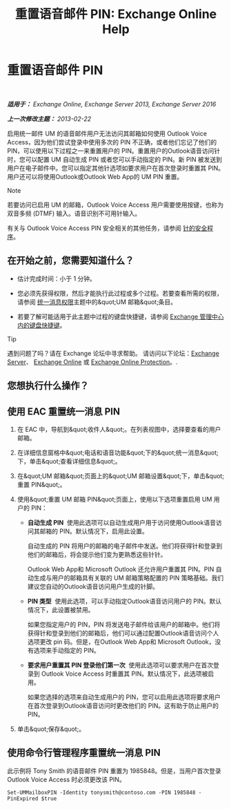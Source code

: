 ﻿---
title: '重置语音邮件 PIN: Exchange Online Help'
TOCTitle: 重置语音邮件 PIN
ms:assetid: bf07e6e7-01d2-4933-bff5-c615cc21a480
ms:mtpsurl: https://technet.microsoft.com/zh-cn/library/Bb124404(v=EXCHG.150)
ms:contentKeyID: 50556667
ms.date: 05/23/2018
mtps_version: v=EXCHG.150
f1_keywords:
- Microsoft.Exchange.Management.SnapIn.Esm.Recipients.ResetUnifiedMessagingPinPropertyControl
ms.translationtype: MT
---

# 重置语音邮件 PIN

 

_**适用于：** Exchange Online, Exchange Server 2013, Exchange Server 2016_

_**上一次修改主题：** 2013-02-22_

启用统一邮件 UM 的语音邮件用户无法访问其邮箱如何使用 Outlook Voice Access，因为他们尝试登录中使用多次的 PIN 不正确，或者他们忘记了他们的 PIN，可以使用以下过程之一来重置用户的 PIN。重置用户的Outlook语音访问针时，您可以配置 UM 自动生成 PIN 或者您可以手动指定的 PIN。新 PIN 被发送到用户在电子邮件中。您可以指定其他针选项如要求用户在首次登录时重置其 PIN。用户还可以将使用Outlook或Outlook Web App的 UM PIN 重置。

> [!NOTE]
> 若要访问已启用 UM 的邮箱，Outlook Voice Access 用户需要使用按键，也称为双音多频 (DTMF) 输入。语音识别不可用针输入。


有关与 Outlook Voice Access PIN 安全相关的其他任务，请参阅 [针的安全程序](pin-security-procedures-exchange-2013-help.md)。

## 在开始之前，您需要知道什么？

  - 估计完成时间：小于 1 分钟。

  - 您必须先获得权限，然后才能执行此过程或多个过程。若要查看所需的权限，请参阅 [统一消息权限](unified-messaging-permissions-exchange-2013-help.md)主题中的\&quot;UM 邮箱\&quot;条目。

  - 若要了解可能适用于此主题中过程的键盘快捷键，请参阅 [Exchange 管理中心内的键盘快捷键](keyboard-shortcuts-in-the-exchange-admin-center-exchange-online-protection-help.md)。

> [!tip]
> 遇到问题了吗？请在 Exchange 论坛中寻求帮助。 请访问以下论坛：<a href="https://go.microsoft.com/fwlink/p/?linkid=60612">Exchange Server</a>、 <a href="https://go.microsoft.com/fwlink/p/?linkid=267542">Exchange Online</a> 或 <a href="https://go.microsoft.com/fwlink/p/?linkid=285351">Exchange Online Protection</a>。.


## 您想执行什么操作？

## 使用 EAC 重置统一消息 PIN

1.  在 EAC 中，导航到\&quot;收件人\&quot;。在列表视图中，选择要查看的用户邮箱。

2.  在详细信息窗格中\&quot;电话和语音功能\&quot;下的\&quot;统一消息\&quot;下，单击\&quot;查看详细信息\&quot;。

3.  在\&quot;UM 邮箱\&quot;页面上的\&quot;UM 邮箱设置\&quot;下，单击\&quot;重置 PIN\&quot;。

4.  使用\&quot;重置 UM 邮箱 PIN\&quot;页面上，使用以下选项重置启用 UM 用户的 PIN：
    
      - **自动生成 PIN**  使用此选项可以自动生成用户用于访问使用Outlook语音访问其邮箱的 PIN。默认情况下，启用此设置。
        
        自动生成的 PIN 将用户的邮箱的电子邮件中发送。他们将获得针和登录到他们的邮箱后，将会提示他们变为更熟悉这些针针。
        
        Outlook Web App和 Microsoft Outlook 还允许用户重置其 PIN。PIN 自动生成与用户的邮箱具有关联的 UM 邮箱策略配置的 PIN 策略基础。我们建议您自动的Outlook语音访问用户生成的针脚。
    
      - **PIN 类型**  使用此选项，可以手动指定Outlook语音访问用户的 PIN。默认情况下，此设置被禁用。
        
        如果您指定用户的 PIN，PIN 将发送电子邮件给该用户的邮箱中。他们将获得针和登录到他们的邮箱后，他们可以通过配置Outlook语音访问个人选项更改 pin 码。但是，在Outlook Web App和 Microsoft Outlook，没有选项来手动指定的 PIN。
    
      - **要求用户重置其 PIN 登录他们第一次**  使用此选项可以要求用户在首次登录到 Outlook Voice Access 时重置其 PIN。默认情况下，此选项被启用。
        
        如果您选择的选项来自动生成用户的 PIN，您可以启用此选项将要求用户在首次登录到Outlook语音访问时更改他们的 PIN。这有助于防止用户的 PIN。

5.  单击\&quot;保存\&quot;。

## 使用命令行管理程序重置统一消息 PIN

此示例将 Tony Smith 的语音邮件 PIN 重置为 1985848。但是，当用户首次登录 Outlook Voice Access 时必须更改该 PIN。

    Set-UMMailboxPIN -Identity tonysmith@contoso.com -PIN 1985848 -PinExpired $true

